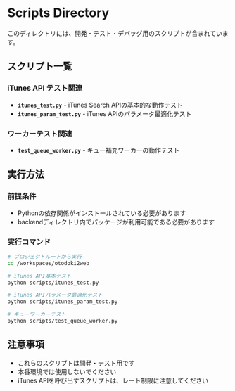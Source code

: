 # Scripts Directory

このディレクトリには、開発・テスト・デバッグ用のスクリプトが含まれています。

## スクリプト一覧

### iTunes API テスト関連

- **`itunes_test.py`** - iTunes Search APIの基本的な動作テスト
- **`itunes_param_test.py`** - iTunes APIのパラメータ最適化テスト

### ワーカーテスト関連

- **`test_queue_worker.py`** - キュー補充ワーカーの動作テスト

## 実行方法

### 前提条件

- Pythonの依存関係がインストールされている必要があります
- backendディレクトリ内でパッケージが利用可能である必要があります

### 実行コマンド

```bash
# プロジェクトルートから実行
cd /workspaces/otodoki2web

# iTunes API基本テスト
python scripts/itunes_test.py

# iTunes APIパラメータ最適化テスト
python scripts/itunes_param_test.py

# キューワーカーテスト
python scripts/test_queue_worker.py
```

## 注意事項

- これらのスクリプトは開発・テスト用です
- 本番環境では使用しないでください
- iTunes APIを呼び出すスクリプトは、レート制限に注意してください